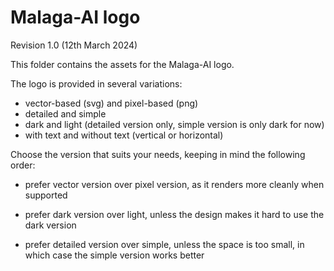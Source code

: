 # Malaga-AI logo

Revision 1.0 (12th March 2024)

This folder contains the assets for the Malaga-AI logo.

The logo is provided in several variations:

* vector-based (svg) and pixel-based (png)
* detailed and simple
* dark and light (detailed version only, simple version is only dark for now)
* with text and without text (vertical or horizontal)

Choose the version that suits your needs, keeping in mind the following order:

* prefer vector version over pixel version, as it renders more cleanly when supported

* prefer dark version over light, unless the design makes it hard to use the dark version

* prefer detailed version over simple, unless the space is too small, in which case the simple version works better

  